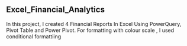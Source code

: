 ## Excel_Financial_Analytics
 In this project, I created 4 Financial Reports In Excel Using PowerQuery, Pivot Table and  Power Pivot. For formatting with colour scale , I used conditional formattiing

